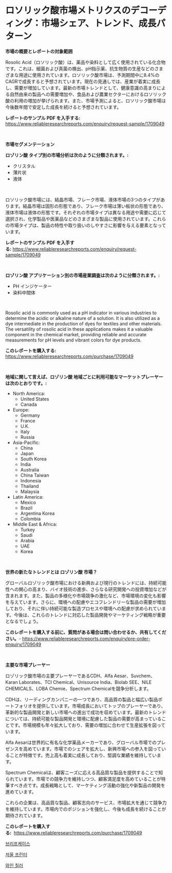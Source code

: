 <p><h1>ロソリック酸市場メトリクスのデコーディング：市場シェア、トレンド、成長パターン</h1></p><p><strong>市場の概要とレポートの対象範囲</strong></p>
<p><p>Rosolic Acid（ロソリック酸）は、薬品や染料として広く使用されている化合物です。これは、細菌および真菌の検出、pH指示薬、抗生物質の生産などのさまざまな用途に使用されています。ロソリック酸市場は、予測期間中に8.4%のCAGRで成長すると予想されています。現在の見通しでは、産業が着実に成長し、需要が増加しています。最新の市場トレンドとして、健康意識の高まりによる自然由来の製品への需要増加や、食品および農業セクターにおけるロソリック酸の利用の増加が挙げられます。また、市場予測によると、ロソリック酸市場は今後数年間で安定した成長を続けると予想されています。</p></p>
<p><strong>レポートのサンプル PDF を入手する:</strong> <a href="https://www.reliableresearchreports.com/enquiry/request-sample/1709049">https://www.reliableresearchreports.com/enquiry/request-sample/1709049</a></p>
<p>&nbsp;</p>
<p><strong>市場セグメンテーション</strong></p>
<p><strong>ロゾリン酸 タイプ別の市場分析は次のように分類されます。:</strong></p>
<p><ul><li>クリスタル</li><li>薄片状</li><li>液体</li></ul></p>
<p>&nbsp;</p>
<p><p>ロソリック酸市場には、結晶市場、フレーク市場、液体市場の3つのタイプがあります。結晶市場は固形の形態であり、フレーク市場は薄い板状の形態であり、液体市場は液体の形態です。それぞれの市場タイプは異なる用途や需要に応じて選択され、化学製品や医薬品などのさまざまな製品に使用されています。これらの市場タイプは、製品の特性や取り扱いのしやすさに影響を与える要素となっています。</p></p>
<p><strong>レポートのサンプル PDF を入手する:</strong>&nbsp;<a href="https://www.reliableresearchreports.com/enquiry/request-sample/1709049">https://www.reliableresearchreports.com/enquiry/request-sample/1709049</a></p>
<p>&nbsp;</p>
<p><strong> ロゾリン酸 アプリケーション別の市場産業調査は次のように分類されます。:</strong></p>
<p><ul><li>PH インジケーター</li><li>染料中間体</li></ul></p>
<p>&nbsp;</p>
<p><p>Rosolic acid is commonly used as a pH indicator in various industries to determine the acidic or alkaline nature of a solution. It is also utilized as a dye intermediate in the production of dyes for textiles and other materials. The versatility of rosolic acid in these applications makes it a valuable component in the chemical market, providing reliable and accurate measurements for pH levels and vibrant colors for dye products.</p></p>
<p><strong>このレポートを購入する:</strong>&nbsp; <a href="https://www.reliableresearchreports.com/purchase/1709049">https://www.reliableresearchreports.com/purchase/1709049</a></p>
<p>&nbsp;</p>
<p><strong>地域に関して言えば、ロゾリン酸 地域ごとに利用可能なマーケットプレーヤーは次のとおりです。:</strong></p>
<p><ul>
    <li>
        North America:
        <ul>
            <li>United States</li>
            <li>Canada</li>
        </ul>
    </li>
    <li>
        Europe:
        <ul>
            <li>Germany</li>
            <li>France</li>
            <li>U.K.</li>
            <li>Italy</li>
            <li>Russia</li>
        </ul>
    </li>
    <li>
        Asia-Pacific:
        <ul>
            <li>China</li>
            <li>Japan</li>
            <li>South Korea</li>
            <li>India</li>
            <li>Australia</li>
            <li>China Taiwan</li>
            <li>Indonesia</li>
            <li>Thailand</li>
            <li>Malaysia</li>
        </ul>
    </li>
    <li>
        Latin America:
        <ul>
            <li>Mexico</li>
            <li>Brazil</li>
            <li>Argentina Korea</li>
            <li>Colombia</li>
        </ul>
    </li>
    <li>
        Middle East & Africa:
        <ul>
            <li>Turkey</li>
            <li>Saudi</li>
            <li>Arabia</li>
            <li>UAE</li>
            <li>Korea</li>
        </ul>
    </li>
    </ul></p>
<p>&nbsp;</p>
<p><strong>世界の新たなトレンドとは ロゾリン酸 市場？</strong></p>
<p><p>グローバルロゾリック酸市場における新興および現行のトレンドには、持続可能性への関心の高まり、バイオ技術の進歩、さらなる研究開発への投資増加などが含まれます。また、製品の多様化や市場競争の激化など、市場環境の変化も影響を与えています。さらに、環境への配慮やエコフレンドリーな製品の需要が増加しており、それに伴い持続可能な製造プロセスや環境への配慮が求められています。今後は、これらのトレンドに対応した製品開発やマーケティング戦略が重要となるでしょう。</p></p>
<p><strong>このレポートを購入する前に、質問がある場合は問い合わせるか、共有してください。</strong>- <a href="https://www.reliableresearchreports.com/enquiry/pre-order-enquiry/1709049">https://www.reliableresearchreports.com/enquiry/pre-order-enquiry/1709049</a></p>
<p>&nbsp;</p>
<p><strong>主要な市場プレーヤー</strong></p>
<p><p>ロゾリック酸市場の主要プレーヤーであるCDH、Alfa Aesar、Suvchem、Karan Laborates、TCI Chemical、Unisource India、Biolab SEE、NILE CHEMICALS、LOBA Chemie、Spectrum Chemicalを競争分析します。 </p><p>CDHは、リーディングカンパニーの一つであり、高品質の製品と幅広い製品ポートフォリオを提供しています。市場成長においてトップのプレーヤーであり、革新的な製品開発と新しい市場への進出で成功を収めています。最新のトレンドについては、持続可能な製品開発と環境に配慮した製品の需要が高まっていることです。市場規模も年々拡大しており、需要の増加に合わせて生産拡張を図っています。</p><p>Alfa Aesarは世界的に有名な化学薬品メーカーであり、グローバル市場でのプレゼンスを高めています。市場でのシェアを拡大し、新興市場への参入を図っていることが特徴です。売上高も着実に成長しており、堅調な業績を維持しています。</p><p>Spectrum Chemicalは、顧客ニーズに応える高品質な製品を提供することで知られています。市場での競争力を維持しつつ、顧客満足度を高めていることが特筆すべき点です。成長戦略として、マーケティング活動の強化や新製品の開発を進めています。</p><p>これらの企業は、高品質な製品、顧客志向のサービス、市場拡大を通じて競争力を維持しています。市場内でのポジションを強化し、今後も成長を続けることが期待されています。</p></p>
<p><strong>このレポートを購入する:</strong>&nbsp;&nbsp;<a href="https://www.reliableresearchreports.com/purchase/1709049">https://www.reliableresearchreports.com/purchase/1709049</a></p>
<p><p><a href="https://github.com/Tristiarton768456/Market-Research-Report-List-1/blob/main/88399746357.md">브리프케이스</a></p><p><a href="https://github.com/JonHarrtis67676y/Market-Research-Report-List-1/blob/main/35908516358.md">저울 프린터</a></p><p><a href="https://github.com/jntpkh496620/Market-Research-Report-List-1/blob/main/13064766359.md">와인 칠러</a></p></p>